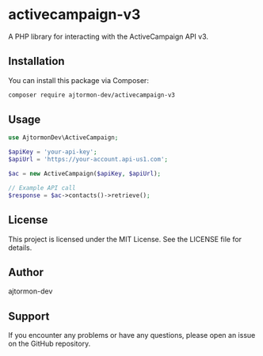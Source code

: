 # activecampaign-v3

A PHP library for interacting with the ActiveCampaign API v3.

## Installation

You can install this package via Composer:

```bash
composer require ajtormon-dev/activecampaign-v3
```

## Usage
```php
use AjtormonDev\ActiveCampaign;

$apiKey = 'your-api-key';
$apiUrl = 'https://your-account.api-us1.com';

$ac = new ActiveCampaign($apiKey, $apiUrl);

// Example API call
$response = $ac->contacts()->retrieve();
```

## License
This project is licensed under the MIT License. See the LICENSE file for details.

## Author
ajtormon-dev

## Support
If you encounter any problems or have any questions, please open an issue on the GitHub repository.